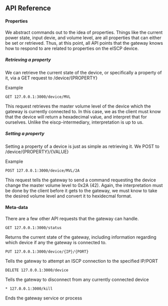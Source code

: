 ## API Reference

#### Properties
We abstract commands out to the idea of properties. Things like the current power state, input devie, and volume level, are all properties that can either be set or retrieved. Thus, at this point, all API points that the gateway knows how to respond to are related to properties on the eISCP device.

##### Retrieving a property
We can retrieve the current state of the device, or specifically a property of it, via a GET request to /device/{PROPERTY}

Example
```
GET 127.0.0.1:3000/device/MVL
```
This request retrieves the master volume level of the device which the gateway is currently connected to. In this case, we as the client must know that the device will return a hexadecimal value, and interpret that for ourselves. Unlike the eiscp-intermediary, interpretation is up to us.

##### Setting a property
Setting a property of a device is just as simple as retrieving it. We POST to /device/{PROPERTY}/{VALUE}

Example
```
POST 127.0.0.1:3000/device/MVL/2A
```
This request tells the gateway to send a command requesting the device change the master volume level to 0x2A (42). Again, the interpretation must be done by the client before it gets to the gateway, we must know to take the desired volume level and convert it to hexidecmal format.

#### Meta-data

There are a few other API requests that the gateway can handle. 

```
GET 127.0.0.1:3000/status
```
Returns the current state of the gateway, including information regarding which device if any the gateway is connected to.

```
PUT 127.0.0.1:3000/device/{IP}/{PORT}
```
Tells the gateway to attempt an ISCP connection to the specified IP/PORT

```
DELETE 127.0.0.1:3000/device
```
Tells the gateway to disconnect from any currently connected device

```
* 127.0.0.1:3000/kill
```
Ends the gateway service or process
